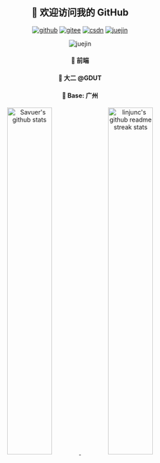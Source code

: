 <h2 align="center">👋 欢迎访问我的 GitHub</h2>
<p align="center">
  <a href="https://github.com/linjunc"><img src="https://img.shields.io/badge/GitHub-ff79c6" alt="github"></a>
  <a href="https://gitee.com/Linjc66"><img src="https://img.shields.io/badge/Gitee-fe7300" alt="gitee"></a>
  <a href="https://blog.csdn.net/m0_50855872"><img src="https://img.shields.io/badge/CSDN-cf000e" alt="csdn"></a>
  <a href="https://juejin.cn/user/1460594842018446"><img src="https://img.shields.io/badge/juejin-brightgreen" alt="juejin"></a>
</p>
<p align="center"><img src="https://img.shields.io/badge/weChat-Ljc--10c-blue" alt="juejin"></p>

<h4><p align="center">💞 前端</p></h3>
<h4><p align="center">💖 大二 @GDUT</p></h4>
<h4><p align="center">💟 Base: 广州</p></h4>



<p align="center">
	<a href="https://github.com/linjunc">
		<img src="https://github-readme-stats.vercel.app/api?username=linjunc&show_icons=true&theme=radical" width="45%" alt="Savuer's github stats" data-canonical-src="https://github-readme-stats.vercel.app/api?username=linjunc&show_icons=true&theme=radical" style="max-width:100%;">
	</a>
	<a href="https://github.com/linjunc">
		<img src="https://github-readme-streak-stats.herokuapp.com?user=linjunc&theme=neon-dark" width="45%" alt="linjunc's github readme streak stats" data-canonical-src="https://github-readme-streak-stats.herokuapp.com?user=linjunc&theme=neon-dark" style="max-width:100%;">
	</a>
</p>
